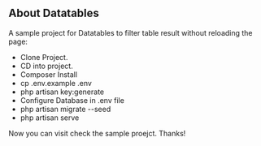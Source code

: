 

## About Datatables

A sample project for Datatables to filter table result without reloading the page:

- Clone Project.
- CD into project.
- Composer Install
- cp .env.example .env
- php artisan key:generate
- Configure Database in .env file
- php artisan migrate --seed
- php artisan serve

Now you can visit check the sample proejct. Thanks!
